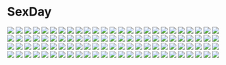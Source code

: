# SexDay
![](https://konachan.com/jpeg/0772394b9efb0152731b69ae60da4bbf/Konachan.com%20-%20174438%20city%20clouds%20fairy_fencer_f%20game_cg%20landscape%20nobody%20scenic%20sky%20tree%20tsunako%20water.jpg)
![](https://konachan.com/image/13275d538365c6b9a2b8caed1c7c8ea0/Konachan.com%20-%2058211%20f-ism%20maid%20murakami_suigun.jpg)
![](https://konachan.com/image/7145d18cbd12f3a789d9fb7d551882bb/Konachan.com%20-%20133018%20blue%20hatsune_miku%20keishi%20polychromatic%20vocaloid.jpg)
![](https://konachan.com/image/2bb8aa279b18a1da87eed07082e68563/Konachan.com%20-%2026488%20arcueid_brunestud%20chibi%20ciel%20doll%20glasses%20puppet%20shingetsutan_tsukihime.jpeg)
![](https://konachan.com/jpeg/231da61cede64bc845ede5428128c9f9/Konachan.com%20-%20199653%20blonde_hair%20blood%20blush%20breasts%20censored%20chrono_clock%20game_cg%20green_eyes%20headdress%20long_hair%20nipples%20no_bra%20nopan%20penis%20pussy%20pussy_juice%20sex.jpg)
![](https://konachan.com/image/06ca2e7b12f3debce761bc9e2d317594/Konachan.com%20-%2077010%20aircraft%20boat%20building%20cape%20city%20combat_vehicle%20gun%20mask%20military%20okita%20scenic%20sword%20weapon.jpg)
![](https://konachan.com/jpeg/5dd4dbeb5b5ab526e480ba807b945a7e/Konachan.com%20-%20306458%20aqua_eyes%20building%20city%20hat%20long_hair%20original%20sakakidani%20sky%20white_hair.jpg)
![](https://konachan.com/image/718566860dee0e17bbf6de6d8908a54f/Konachan.com%20-%20281892%20blue_eyes%20boots%20breast_hold%20breasts%20cleavage%20gloves%20green_hair%20hat%20long_hair%20navel%20original%20red_eyes%20skirt%20sword%20thighhighs%20twintails%20weapon%20white.jpg)
![](https://konachan.com/jpeg/d92745671d7c2c61375037798415489b/Konachan.com%20-%20240230%20air%20blonde_hair%20blush%20bow%20food%20kamio_misuzu%20long_hair%20mauve%20petals%20ponytail%20ribbons%20signed%20waifu2x.jpg)
![](https://konachan.com/image/e86ca05b669f01e5c64ae15d4dd5689c/Konachan.com%20-%20214596%20bed%20bikini%20blonde_hair%20blue_eyes%20cat_smile%20doll%20lemon-chan%20melonbooks%20melon-chan%20muririn%20pussy%20scan%20short_hair%20swimsuit%20third-party_edit%20uncensored.jpg)
![](https://konachan.com/image/bd2cb7fcbf0a4df8a5865e75b0939bbd/Konachan.com%20-%20202187%20hichiko%20touhou%20yasaka_kanako.jpg)
![](https://konachan.com/jpeg/2a145615dbc9c7929e1b94a33f4be086/Konachan.com%20-%20294801%20brown_eyes%20brown_hair%20close%20comeo_%28user_fvsd2278%29%20original%20paper%20short_hair.jpg)
![](https://konachan.com/image/141f26cdf98f09198c8da68b676a7f0a/Konachan.com%20-%20262492%20blonde_hair%20boots%20breasts%20gloves%20great_fairy%20hat%20link_%28zelda%29%20long_hair%20male%20pink_hair%20pointed_ears%20scarf%20short_hair%20the_legend_of_zelda%20yellow%20yo_mo.jpg)
![](https://konachan.com/jpeg/99fa85770a7ba39ec2081acd589d4f56/Konachan.com%20-%20265077%20all_male%20aqua_eyes%20brown_hair%20candy%20drink%20food%20glasses%20green_eyes%20hoodie%20lollipop%20male%20pink_hair%20red_eyes%20shirt%20short_hair%20tie%20white_hair%20wink.jpg)
![](https://konachan.com/image/19067bea56f02d5f545c52a99998fe63/Konachan.com%20-%20245465%20barefoot%20blonde_hair%20breasts%20long_hair%20nipples%20nude%20onsen%20original%20paintrfiend%20red_eyes%20snow%20sunset%20tree%20water%20white_hair.jpg)
![](https://konachan.com/image/b8051d28ad5d51f3ecae85e0651d9973/Konachan.com%20-%20259606%20animal%20cat_smile%20fan%20festival%20fireworks%20food%20gray_%28artist%29%20group%20night%20original.jpg)
![](https://konachan.com/image/af3ba8d849430342dd644647f6191728/Konachan.com%20-%2021144%20cosplay%20instrument%20nodame_cantabile%20noda_megumi%20teddy_bear.jpg)
![](https://konachan.com/jpeg/5812f834aaf7e0cfd5aca6e997c02222/Konachan.com%20-%20107240%20blush%20cape%20flat_chest%20game_cg%20kawahara_makoto%20nipples%20no_bra%20panties%20panty_pull%20promia%20rinowahl%20tagme%20takeya_masami%20thighhighs%20twintails%20underwear.jpg)
![](https://konachan.com/jpeg/0bd353f8bd20be654f50d7f201018276/Konachan.com%20-%20290369%20animal_ears%20barefoot%20beach%20bikini%20breasts%20cameltoe%20catgirl%20cropped%20kutata%20orange_eyes%20orange_hair%20original%20ponytail%20scan%20swimsuit%20tail%20topless.jpg)
![](https://konachan.com/image/24ea7a067bd396dd3aebd1c94346749f/Konachan.com%20-%20210533%20brown_hair%20building%20card_captor_sakura%20christmas%20city%20gloves%20green_eyes%20kero%20kinomoto_sakura%20moonknives%20night%20pantyhose%20short_hair.jpg)
![](https://konachan.com/image/bd645790c5cf543658908590cc873d40/Konachan.com%20-%20119321%20animal_ears%20book%20bunnygirl%20christmas%20drink%20flowers%20food%20inaba_tewi%20monochrome%20nobita%20sketch%20teddy_bear%20touhou.jpg)
![](https://konachan.com/image/d1f072b9ece2251a3aaffb27b48bbda4/Konachan.com%20-%20105622%20animal%20black_hair%20fish%20flowers%20gumi%20headphones%20polychromatic%20short_hair%20sinomoku08%20vocaloid%20white.jpg)
![](https://konachan.com/image/6b986b64b988c5bc4e55a0ae996f0149/Konachan.com%20-%20177736%20blue_eyes%20bodysuit%20boots%20braids%20crimsonseed%20gloves%20ia%20long_hair%20pink_hair%20vocaloid%20white.jpg)
![](https://konachan.com/image/7c10500a06e30d6a21fed73c753149ad/Konachan.com%20-%2075630%20death_the_kid%20soul_eater.jpg)
![](https://konachan.com/image/8fd6bd545e80b45c456823dc4c9699d7/Konachan.com%20-%2012818%20andou_mahoro%20mahoromatic.jpg)
![](https://konachan.com/image/3ca9a04791693cc5bd0b500f2cff89e8/Konachan.com%20-%2041810%20cosplay%20crossover%20izumi_konata%20lucky_star%20nagato_yuki%20suzumiya_haruhi_no_yuutsu.jpg)
![](https://konachan.com/jpeg/3566ef8c96a26794f2ec010c4a96ced9/Konachan.com%20-%2099046%20breasts%20cleavage%20game_cg%20garnet_%28shukufuku_no_campanella%29%20ko%7Echa%20nopan%20pointed_ears%20red_eyes%20red_hair%20shukufuku_no_campanella%20windmill_oasis.jpg)
![](https://konachan.com/jpeg/3bf411d5c47ffab35a2833d083909f24/Konachan.com%20-%2060412%20alphard%20canaan%20transparent%20vector.jpg)
![](https://konachan.com/jpeg/ed0dc8fbb700f84d2ca5d2686e3aac07/Konachan.com%20-%20295465%20animal_ears%20blush%20catgirl%20cum%20game_cg%20green_eyes%20headband%20long_hair%20navel%20neko_works%20nekopara%20nude%20penis%20pussy%20sayori%20sex%20tail%20tears%20uncensored.jpg)
![](https://konachan.com/image/13f412be7d110cc367c7002d0c7b2009/Konachan.com%20-%20244867%20hatsune_miku%20long_hair%20magical_mirai_%28vocaloid%29%20tagme_%28artist%29%20twintails%20vocaloid.jpg)
![](https://konachan.com/image/dcd38498e54ee66ec4e3a6760f0a7e9b/Konachan.com%20-%20175166%20acerbi%20aqua_eyes%20aqua_hair%20bodysuit%20cameltoe%20hatsune_miku%20long_hair%20skintight%20vocaloid%20white.jpg)
![](https://konachan.com/image/db0152b773d80c36bfc968e444e3577f/Konachan.com%20-%20216124%20bandaid%20gun%20hat%20imizu_%28nitro_unknown%29%20long_hair%20original%20purple_eyes%20red_hair%20weapon%20white.jpg)
![](https://konachan.com/image/092406eb0b1ab8cd88c07cf53e591ca4/Konachan.com%20-%2070967%20akiyama_mio%20hirasawa_yui%20k-on%21%20kotobuki_tsumugi%20tainaka_ritsu.jpg)
![](https://konachan.com/jpeg/a706d9ada5b4a2bb5b84e5fed824cd40/Konachan.com%20-%20168947%20apron%20blush%20braids%20food%20game_cg%20girls_be_ambitious%21%20long_hair%20mtu%20pink_hair%20score%20yuzuki_fuuka.jpg)
![](https://konachan.com/image/01549039776cecc3b976ea7b82c3cdc3/Konachan.com%20-%20123477%20aqua_hair%20blue_eyes%20blue_hair%20bow%20flowers%20goggles%20group%20gumi%20kaito%20katana%20male%20meiko%20pink_hair%20ponytail%20scarf%20sword%20twintails%20vocaloid%20weapon.jpg)
![](https://konachan.com/jpeg/76f53ee27b24874878982f5d089bef5a/Konachan.com%20-%20148109%20advent_cirno%20blue_eyes%20blue_hair%20bow%20cirno%20dress%20fairy%20food%20fruit%20nyanyakitishiro%20ribbons%20short_hair%20sky%20sword%20touhou%20water%20watermelon%20weapon.jpg)
![](https://konachan.com/image/48aa5fcbb0d8b11a37c16f37ca890435/Konachan.com%20-%20104785%20breasts%20cleavage%20microsoft%20no_bra%20thighhighs%20third-party_edit%20vista%20windows.jpg)
![](https://konachan.com/jpeg/cd7eb47e8d41a28f5ab766e7aa280486/Konachan.com%20-%20202445%20ass%20bow%20brown_eyes%20brown_hair%20close%20fang%20long_hair%20nagao_%28cat610%29%20original%20panties%20school_uniform%20striped_panties%20twintails%20underwear%20white.jpg)
![](https://konachan.com/image/0a50b55dedf5d7279862b2c779372e51/Konachan.com%20-%2075372%20building%20city%20landscape%20original%20rain%20scenic%20water%20yuzu_%28yuzu_nooto%29.jpg)
![](https://konachan.com/image/0bc27b7f9d85f242a9d35ff9be2febc0/Konachan.com%20-%20133358%20kanoe_yuuko%20tasogare_otome_x_amnesia.jpg)
![](https://konachan.com/jpeg/f87ec6d0b9c02982fe1c839f2c6fbcf8/Konachan.com%20-%20282624%20animal_ears%20blonde_hair%20breasts%20cameltoe%20catgirl%20cleavage%20fast-runner-2024%20long_hair%20orange_eyes%20original%20signed%20tiffy%20underboob%20underwear%20white.jpg)
![](https://konachan.com/image/f70a4254f7af43b85260ae8014e38fd8/Konachan.com%20-%2060031%20alphard%20blue_hair%20canaan%20canaan_%28character%29%20dark_skin%20short_hair%20vector%20white_hair.jpg)
![](https://konachan.com/image/18487c9c90d9f58b9774698d5fb6f628/Konachan.com%20-%2032177%20bra%20suzuhira_hiro%20underwear.jpg)
![](https://konachan.com/image/b1dc7f92a7083559091bfd961aa12e0d/Konachan.com%20-%20258922%20aqua_eyes%20aqua_hair%20black_hair%20cirno%20dress%20fairy%20fire%20roke_%28taikodon%29%20shameimaru_aya%20short_hair%20the_elder_scrolls%20thighhighs%20touhou%20wings.jpg)
![](https://konachan.com/image/476594bd598767037bd3cc7dcd4e433a/Konachan.com%20-%20269642%20aqua_eyes%20bell%20blush%20bow%20choker%20christmas%20dress%20gray_hair%20long_hair%20monmusu_harem%20namaru_%28summer_dandy%29%20pantyhose%20twintails%20white.jpg)
![](https://konachan.com/image/2b49efa460bc9c8a2f1d978890db16e4/Konachan.com%20-%20212391%20black_hair%20danua%20dress%20granblue_fantasy%20horns%20long_hair%20marionette_%28excle%29%20pointed_ears%20red_eyes.jpg)
![](https://konachan.com/jpeg/b5a4602947d73c2f21ce3c4a6e8dee45/Konachan.com%20-%2059589%202girls%20anna%20blonde_hair%20chain%20gray_hair%20long_hair%20maid%20oosaki_shinya%20perla%20purple_eyes%20scan%20thighhighs%20wings%20yellow_eyes%20zettai_ryouiki.jpg)
![](https://konachan.com/jpeg/c68cea1346bcfcf5836a9e8c71355e04/Konachan.com%20-%2028723%20komori_kiri%20sayonara_zetsubou_sensei%20white.jpg)
![](https://konachan.com/image/e246ee42c5ca7b654a8dc9b1efde1f4f/Konachan.com%20-%20245734%20loli%20ononoki_yotsugi%20siraha%20tsukimonogatari.jpg)
![](https://konachan.com/image/0adb7a4550cc26c1fdfea02c53372c3d/Konachan.com%20-%2083091%20cum%20ibuki_suika%20nipples%20nude%20touhou%20uncensored.jpg)
![](https://konachan.com/image/52674333227ca3b676b81dfbf07e1e51/Konachan.com%20-%20220470%20black_hair%20blue_eyes%20long_hair%20nagitoki%20original%20school_uniform.jpg)
![](https://konachan.com/image/1dcf17fe3142f55ddf0b1ae18adca54b/Konachan.com%20-%2093866%20ama_ane%20bed%20breasts%20brown_hair%20cleavage%20game_cg%20kikurage%20peassoft%20pink_eyes%20yashima_otome.jpg)
![](https://konachan.com/image/c445774c9de4e845064dafb241e77b81/Konachan.com%20-%2090203%20armor%20blonde_hair%20dress%20fate_stay_night%20fate_%28series%29%20figure%20green_eyes%20jpeg_artifacts%20magic%20ponytail%20saber%20saber_lily%20sword%20weapon.jpg)
![](https://konachan.com/jpeg/c81417fed4a1de8d815f606b02ed0804/Konachan.com%20-%2076622%20angel_beats%21%20long_hair%20skirt%20tachibana_kanade%20weapon%20white_hair%20wings%20yellow_eyes.jpg)
![](https://konachan.com/jpeg/3d4c11a62e0655b257d75895fe443a83/Konachan.com%20-%20154001%20cul%20headphones%20minato_%28shouno%29%20red_hair%20vocaloid.jpg)
![](https://konachan.com/image/c4f995c3badcf18bee9f39325ceeb089/Konachan.com%20-%2093202%20charlotte_e_yeager%20erica_hartmann%20francesca_lucchini%20gertrud_barkhorn%20lynette_bishop%20miyafuji_yoshika%20sakamoto_mio%20sanya_v_litvyak%20strike_witches.jpg)
![](https://konachan.com/image/486445e15851d68a962e009653b2c68c/Konachan.com%20-%2056674%20fate_testarossa%20mahou_shoujo_lyrical_nanoha%20mahou_shoujo_lyrical_nanoha_the_movie_1st%20takamachi_nanoha.jpg)
![](https://konachan.com/jpeg/c2d6a9a0d3c97957602eab8815264e60/Konachan.com%20-%2053699%20black%20code_geass%20logo.jpg)
![](https://konachan.com/jpeg/f5da95653ba23f8c3de17565fa213ceb/Konachan.com%20-%20239628%20anya_alstreim%20cc%20code_geass%20gino_weinberg%20kururugi_suzaku%20male%20milly_ashford%20nina_einstein%20shirley_fenette%20shounen_ai%20tagme_%28artist%29%20wedding.jpg)
![](https://konachan.com/image/d47f69f6173ad69e4ca1a46b313ae2d6/Konachan.com%20-%20268620%20blush%20breasts%20cleavage%20dress%20garter%20gray_hair%20green_eyes%20jpeg_artifacts%20long_hair%20sdorica_-sunset-%20sione_%28sdorica%29%20sword%20thighhighs%20weapon%20xephonia.jpg)
![](https://konachan.com/image/b6c0463e5367fc0c1f48f69bf2aa863d/Konachan.com%20-%2080228%20akiyama_mio%20bikini%20chibi%20hirasawa_yui%20k-on%21%20kotobuki_tsumugi%20nakano_azusa%20swimsuit%20tainaka_ritsu.jpg)
![](https://konachan.com/jpeg/0390c3f05b8bf73bc3222df7804f1bf0/Konachan.com%20-%2095930%20anekano%20asami_kojika%20bra%20chococo%20fingering%20game_cg%20moo_%28umineko%29%20noyama_kaede%20noyama_sakura%20open_shirt%20panties%20thighhighs%20underwear%20vibrator%20yuri.jpg)
![](https://konachan.com/jpeg/276ef518f0c53b066e6c75e54436ec32/Konachan.com%20-%20151755%20carlyle_mel%20game_cg%20ryuuyoku_no_melodia%20tenmaso%20whirlpool.jpg)
![](https://konachan.com/jpeg/7ee91f96fc8f31aa8f357ee2373fe2f1/Konachan.com%20-%20202647%20angel_beats%21%20game_cg%20hinata_hideki%20key%20male%20na-ga%20yui_%28angel_beats%21%29.jpg)
![](https://konachan.com/image/e45fd2c8c67a5ad228f8fa5d5710d4b2/Konachan.com%20-%20176112%202girls%20black_hair%20gloves%20goggles%20gray%20gray_eyes%20green_hair%20hat%20hellshock%20kiso_%28kancolle%29%20long_hair%20school_swimsuit%20school_uniform%20short_hair%20swimsuit.jpg)
![](https://konachan.com/image/8524b91d61ad3b5fba57abf6e70ca9bd/Konachan.com%20-%20289286%20barefoot%20bell%20blue_eyes%20blue_hair%20clouds%20erect_nipples%20haoran1991412%20headdress%20kimono%20long_hair%20mask%20original%20panties%20sky%20umbrella%20underwear%20upskirt.jpg)
![](https://konachan.com/image/a1386508f8c2b33b375ac873ae3b6df7/Konachan.com%20-%2025280%20bicolored_eyes%20doll%20rozen_maiden%20suiseiseki.jpg)
![](https://konachan.com/jpeg/e98190150e0e08eeb10f7c1fb53998a1/Konachan.com%20-%2076213%20alcot%20aqua_hair%20bed%20breasts%20ezekiel%20game_cg%20long_hair%20nimura_yuushi%20osananajimi_wa_daitouryou%20sleeping.jpg)
![](https://konachan.com/jpeg/69c2b1081f29a6d3b59fb24a20488213/Konachan.com%20-%20169261%20asahina_chitose%20bed%20blush%20bra%20brown_eyes%20ch%40r%20game_cg%20navel%20necklace%20panties%20purple_hair%20shirt_lift%20short_hair%20thighhighs%20underwear.jpg)
![](https://konachan.com/image/76dc87dc16f6f322c84a7d5522033245/Konachan.com%20-%20160935%20animal_ears%20original.jpg)
![](https://konachan.com/jpeg/fd8e341bd354d0b6985296e73b51a0e4/Konachan.com%20-%2082125%20breasts%20cleavage%20pia_carrot%20purple_hair%20tatekawa_mako%20thighhighs%20waitress.jpg)
![](https://konachan.com/image/c3295bc77bf989ab9be96cad573b0c34/Konachan.com%20-%20290275%20anthropomorphism%20atdan%20azur_lane%20barefoot%20beach%20bikini%20blush%20breasts%20brown_hair%20cropped%20drink%20headband%20long_hair%20red_eyes%20swimsuit%20water%20wet.jpg)
![](https://konachan.com/jpeg/44c66c125f5c6063bb1c3dbf038e5f93/Konachan.com%20-%20216472%20adult_neptune%20blue_eyes%20bodysuit%20long_hair%20neptune%20purple_eyes%20purple_hair%20purple_heart%20red_eyes%20red_hair%20scan%20sword%20tsunako%20twintails%20weapon.jpg)
![](https://konachan.com/image/05b1d1ce14e1668dbefeb74e6c16629f/Konachan.com%20-%2063984%20favorite%20game_cg%20hoshizora_no_memoria%20tagme.jpg)
![](https://konachan.com/image/c5156d6aa3c59fb98e376765b67aaf16/Konachan.com%20-%20226194%20bikini%20blush%20clouds%20erect_nipples%20food%20fruit%20hat%20long_hair%20navel%20obiwan%20purple_hair%20red_eyes%20sky%20swimsuit%20twintails%20water%20watermark%20watermelon.jpg)
![](https://konachan.com/jpeg/4bb8a1d80eb553a72dd7c379e6518f98/Konachan.com%20-%20285360%202girls%20barefoot%20bikini%20blush%20breasts%20cleavage%20clouds%20food%20fruit%20long_hair%20original%20ponytail%20popsicle%20sky%20sleeping%20swimsuit%20tail%20umbrella%20white_hair.jpg)
![](https://konachan.com/jpeg/b4f94c786a13d7abdef5473795ceb491/Konachan.com%20-%20306781%20demon%20gray_hair%20honey_strap%20long_hair%20pantyhose%20skirt%20suou_patra%20tail%20yatarime.jpg)
![](https://konachan.com/image/727848ed9830a887dea6c0bdf2277f42/Konachan.com%20-%20276198%202girls%20animal%20apple%20bubbles%20dress%20flowers%20food%20fruit%20long_hair%20omutatsu%20orange_hair%20original%20purple_hair%20red_eyes%20rose%20snake%20underwater%20water.jpg)
![](https://konachan.com/image/323e389940006658f69f131c8c4e90ef/Konachan.com%20-%20287903%20aqua_eyes%20bikini%20breasts%20fate_%28series%29%20garter%20goggles%20katana%20khanshin%20long_hair%20navel%20purple_hair%20swimsuit%20sword%20twintails%20underboob%20weapon.jpg)
![](https://konachan.com/image/7a1280ed5bd541cc197b9ddedb53d10d/Konachan.com%20-%20143033%20kazaana%20original.jpg)
![](https://konachan.com/image/00fa012eedbffd89e6a498591ff23262/Konachan.com%20-%2027786%20margery_daw%20shakugan_no_shana%20shana%20yoshida_kazumi.jpg)
![](https://konachan.com/jpeg/59a4ccbd6cd892eaa494a84d25ba91e0/Konachan.com%20-%2068428%20hatsune_miku%20twintails%20vocaloid.jpg)
![](https://konachan.com/image/f2c10fe9dc78321145cf30a2fb981673/Konachan.com%20-%20203305%20animal%20anthropomorphism%20blonde_hair%20blue%20blue_eyes%20bubbles%20elbow_gloves%20fish%20gloves%20hat%20long_hair%20pantyhose%20u-511_%28kancolle%29%20underwater%20uniform%20water.jpg)
![](https://konachan.com/image/86233b1ba749331341d9d30f16faee1f/Konachan.com%20-%2028316%20alice_parade%20blush%20breasts%20bunnygirl%20censored%20cum%20game_cg%20itou_noiji%20nipples%20pink_hair%20purple_eyes%20pussy%20skirt%20skirt_lift%20spread_legs%20unisonshift.jpg)
![](https://konachan.com/image/5df21886df194b13597364f764f670db/Konachan.com%20-%20240372%20all_male%20fcc%20hyakuya_mikaela%20hyakuya_yuuichirou%20male%20owari_no_seraph.jpg)
![](https://konachan.com/image/bf568525951e1dfd260210d9fd5062dd/Konachan.com%20-%20113094%20hong_meiling%20morino_hon%20touhou.jpg)
![](https://konachan.com/image/8d4402f5ae8df6e239997c8b3a1ad956/Konachan.com%20-%2051526%20akiyama_mio%20hirasawa_yui%20k-on%21%20kotobuki_tsumugi%20signed%20tainaka_ritsu.jpg)
![](https://konachan.com/jpeg/984d30e72235f4739366b339400306cd/Konachan.com%20-%20292693%20alkemanubis%20brown_eyes%20headphones%20loli%20original%20short_hair%20shorts%20topless.jpg)
![](https://konachan.com/image/bcc73381c586ff375c246a2b07c84f36/Konachan.com%20-%20302081%20ass%20black_hair%20dark_skin%20konbu_wakame%20moon%20original%20see_through%20short_hair%20sky%20sunset.jpg)
![](https://konachan.com/jpeg/c9f98c531a1ba117e58eaf19ab88caed/Konachan.com%20-%20185449%20bow_%28weapon%29%20dragon%20fairy%20night%20original%20ponytail%20tree%20untan_%28nanathy%29%20weapon%20white_hair%20wings.jpg)
![](https://konachan.com/image/dc0a1226faf56236197df14c28fa05c7/Konachan.com%20-%20107855%20animal_ears%20black_hair%20blush%20catgirl%20k-on%21%20nakano_azusa%20ogipote%20school_uniform%20twintails%20white.jpg)
![](https://konachan.com/image/cadaba35cbf5aebdddd7634910a12564/Konachan.com%20-%207956%20tagme.jpg)
![](https://konachan.com/image/6167938bfe6c0ee7ccdf1ce0ae324902/Konachan.com%20-%2058062%20blue_hair%20goro%20hatsune_miku%20headphones%20twintails%20vocaloid.jpg)
![](https://konachan.com/jpeg/029f740e848924a17d0f0d6b2c01bdfe/Konachan.com%20-%20288129%20blush%20choker%20cropped%20flat_chest%20fubin_na_akuma-chan%20long_hair%20original%20purple_eyes%20purple_hair%20rurudo%20shackles%20twintails.jpg)
![](https://konachan.com/image/d54efa624d9195c680b2036ecdc20b1d/Konachan.com%20-%2017377%20tagme%20taka_tony.jpg)
![](https://konachan.com/image/d23b8fad8c62d507572c2db18faf829c/Konachan.com%20-%20202908%20blonde_hair%20bra%20breasts%20est_gealach_arnotts%20green_eyes%20long_hair%20navel%20navel_%28company%29%20nipples%20panties%20ribbons%20suzuhira_hiro%20thighhighs%20underwear.jpg)
![](https://konachan.com/image/324141be063c5c2c279be4c5cc0d87ea/Konachan.com%20-%20241699%20ass%20blonde_hair%20blush%20breasts%20long_hair%20original%20panties%20purple_eyes%20sasahara_wakaba%20school_uniform%20signed%20skirt%20thighhighs%20underwear%20undressing.jpg)
![](https://konachan.com/image/ce01f435ca8e93055b1a5b5cf1debd78/Konachan.com%20-%20105687%20breasts%20cleavage%20queen%27s_blade%20queen%27s_blade_rebellion%20tagme.jpg)
![](https://konachan.com/jpeg/e3f08edab194f7e25fcdc81392a7430e/Konachan.com%20-%2067500%20bikini%20breasts%20cleavage%20kashima_shizuru%20male%20mutou_kurihito%20nagishiro_miyako%20red_hair%20scan%20swimsuit%20trap%20tsukioka_akiko%20tsukioka_akira.jpg)
![](https://konachan.com/jpeg/ff098cb923d0a0a8d39bea5618d4b1f5/Konachan.com%20-%2095160%20aqua_eyes%20aqua_hair%20hatsune_miku%20kagamine_len%20kagamine_rin%20langjiao%20male%20megurine_luka%20miku_append%20thighhighs%20twintails%20vocaloid.jpg)

